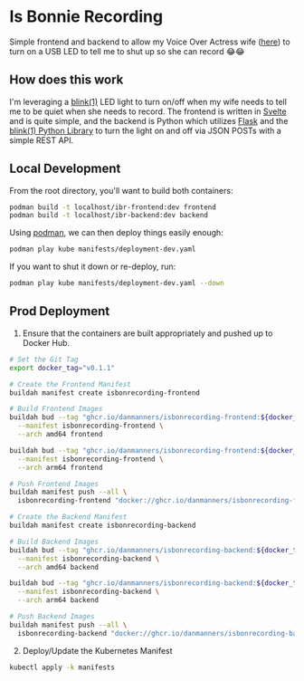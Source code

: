 # Is Bonnie Recording

Simple frontend and backend to allow my Voice Over Actress wife ([here](https://vosuperhero.com)) to turn on a USB LED to tell me to shut up so she can record 😂😂

## How does this work

I'm leveraging a [blink(1)](https://blink1.thingm.com/) LED light to turn on/off when my wife needs to tell me to be quiet when she needs to record. The frontend is written in [Svelte](https://svelte.dev/) and is quite simple, and the backend is Python which utilizes [Flask](https://flask.palletsprojects.com/en/2.0.x/) and the [blink(1) Python Library](https://pypi.org/project/blink1/) to turn the light on and off via JSON POSTs with a simple REST API.

## Local Development

From the root directory, you'll want to build both containers:

```bash
podman build -t localhost/ibr-frontend:dev frontend
podman build -t localhost/ibr-backend:dev backend
```

Using [podman](https://podman.io/), we can then deploy things easily enough:

```bash
podman play kube manifests/deployment-dev.yaml
```

If you want to shut it down or re-deploy, run:

```bash
podman play kube manifests/deployment-dev.yaml --down
```

## Prod Deployment

1. Ensure that the containers are built appropriately and pushed up to Docker Hub.

```bash
# Set the Git Tag
export docker_tag="v0.1.1"

# Create the Frontend Manifest
buildah manifest create isbonrecording-frontend

# Build Frontend Images
buildah bud --tag "ghcr.io/danmanners/isbonrecording-frontend:${docker_tag}" \
  --manifest isbonrecording-frontend \
  --arch amd64 frontend

buildah bud --tag "ghcr.io/danmanners/isbonrecording-frontend:${docker_tag}" \
  --manifest isbonrecording-frontend \
  --arch arm64 frontend

# Push Frontend Images
buildah manifest push --all \
  isbonrecording-frontend "docker://ghcr.io/danmanners/isbonrecording-frontend:${docker_tag}"

# Create the Backend Manifest
buildah manifest create isbonrecording-backend

# Build Backend Images
buildah bud --tag "ghcr.io/danmanners/isbonrecording-backend:${docker_tag}" \
  --manifest isbonrecording-backend \
  --arch amd64 backend

buildah bud --tag "ghcr.io/danmanners/isbonrecording-backend:${docker_tag}" \
  --manifest isbonrecording-backend \
  --arch arm64 backend

# Push Backend Images
buildah manifest push --all \
  isbonrecording-backend "docker://ghcr.io/danmanners/isbonrecording-backend:${docker_tag}"
```

2. Deploy/Update the Kubernetes Manifest

```bash
kubectl apply -k manifests
```
